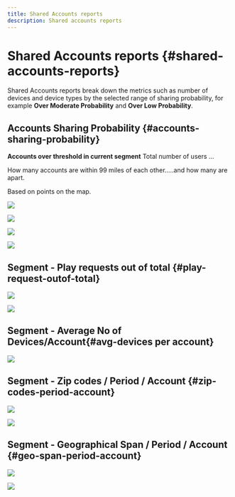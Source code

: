```yaml
---
title: Shared Accounts reports 
description: Shared accounts reports
---
```


# Shared Accounts reports {#shared-accounts-reports}

Shared Accounts reports break down the metrics such as number of devices and device types by the selected range of sharing probability, for example **Over Moderate Probability** and **Over Low Probability**.

## Accounts Sharing Probability {#accounts-sharing-probability}

**Accounts over threshold in current segment**
Total number of users ...

How many accounts are within 99 miles of each other.....and how many are apart. 

Based on points on the map.


![](assets/accounts-sharing-probability-pie.png)

![](assets/accounts-sharing-probability-bar.png)

![](assets/threshold-selector-shared-accounts.png)

![](assets/shared-accounts-rep.gif)

## Segment - Play requests out of total {#play-request-outof-total}

![](assets/play-req-outof-total.png)

![](assets/play-request-total.gif)

## Segment - Average No of Devices/Account{#avg-devices per account}

![](assets/avg-devices-per-acc.png)

## Segment - Zip codes / Period / Account {#zip-codes-period-account}

![](assets/zip-period-account.png)

![](assets/zip-code-period.gif)

## Segment - Geographical Span / Period / Account {#geo-span-period-account}

![](assets/geogr-span-account.png)

![](assets/geo-span-period-acc.gif)